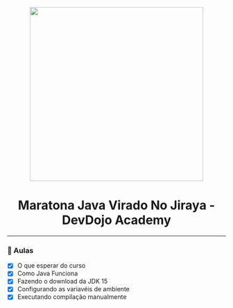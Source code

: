 <div align="center">
    <img src="https://devdojo.academy/images/LOGO_WHITE.svg" width="400">
    <h1>Maratona Java Virado No Jiraya - DevDojo Academy</h1>
    <hr>
</div>

### :memo: Aulas
- [x] O que esperar do curso
- [x] Como Java Funciona
- [x] Fazendo o download da JDK 15
- [x] Configurando as variavéis de ambiente
- [x] Executando compilação manualmente